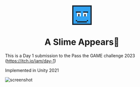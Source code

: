 <p align="center">
<img align="center" src="https://raw.githubusercontent.com/coryleach/UnityPackages/master/Documentation/GameframeFace.gif" />
</p>
<h1 align="center">A Slime Appears👋</h1>

This is a Day 1 submission to the Pass the GAME challenge 2023
(https://itch.io/jam/day-1)

Implemented in Unity 2021

![screenshot](https://github.com/coryleach/ASlimeAppears/blob/main/Screenshots/Screenshot%202023-07-25%20at%201.31.12%20PM.png?raw=true, "screenshot")

